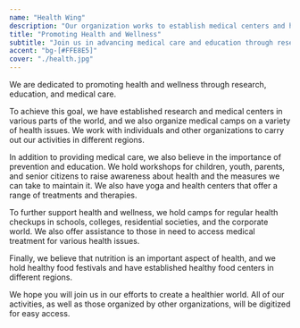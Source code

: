 ```yaml
---
name: "Health Wing"
description: "Our organization works to establish medical centers and hold medical camps, as well as provide aid for medical treatment and promote healthy living through food festivals and centers."
title: "Promoting Health and Wellness"
subtitle: "Join us in advancing medical care and education through research, prevention, and nutrition"
accent: "bg-[#FFE8E5]"
cover: "./health.jpg"
---
```


We are dedicated to promoting health and wellness through research, education, and medical care.

To achieve this goal, we have established research and medical centers in various parts of the world, and we also organize medical camps on a variety of health issues. We work with individuals and other organizations to carry out our activities in different regions.

In addition to providing medical care, we also believe in the importance of prevention and education. We hold workshops for children, youth, parents, and senior citizens to raise awareness about health and the measures we can take to maintain it. We also have yoga and health centers that offer a range of treatments and therapies.

To further support health and wellness, we hold camps for regular health checkups in schools, colleges, residential societies, and the corporate world. We also offer assistance to those in need to access medical treatment for various health issues.

Finally, we believe that nutrition is an important aspect of health, and we hold healthy food festivals and have established healthy food centers in different regions.

We hope you will join us in our efforts to create a healthier world. All of our activities, as well as those organized by other organizations, will be digitized for easy access.
